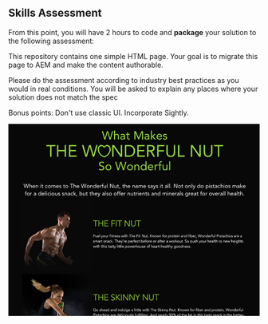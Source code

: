 ## Skills Assessment

From this point, you will have 2 hours to code and **package** your solution to the following assessment:


This repository contains one simple HTML page. 
Your goal is to migrate this page to AEM and make the content authorable.

Please do the assessment according to industry best practices as you would in real conditions. 
You will be asked to explain any places where your solution does not match the spec

Bonus points: Don't use classic UI. Incorporate Sightly.


![Screen](https://github.com/wonderfulagency/skills-assessment/blob/master/preview.jpg)